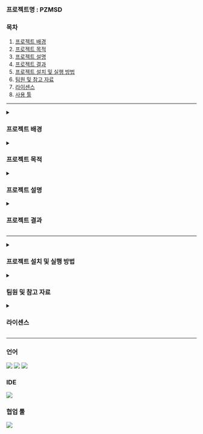 <h3>프로젝트명 : PZMSD</h3>

<h3>목차</h3>

1. [프로젝트 배경](#-프로젝트-배경)
2. [프로젝트 목적](#-프로젝트-목적)
3. [프로젝트 설명](#-프로젝트-설명)
4. [프로젝트 결과](#-프로젝트-결과)
5. [프로젝트 설치 및 실행 방법](#-프로젝트-설치-및-실행-방법)
6. [팀원 및 참고 자료](#-팀원-및-참고-자료)
7. [라이센스](#-라이센스)
8. [사용 툴](#-사용-툴)

---

<details>
  <summary><h3>프로젝트 배경</h3>
  </summary>
  최근 주차 공간이 부족해 불편하다는 이유로 장애인의 주차공간을 비장애인이 불법으로 사용하는 사례가 늘고있음. 이처럼 사회적 약자인 장애인을 위해 마련된 주차구역이지만, 일반인이 이를 악용하는 사례가 증가하면서 이러한 구역이 본래의 목적대로 수행되지 못하고 있음. 최근 사회적으로 늘어나는 장애인 전용 주차구역 악용 사례에 비해 단속 인력이 부족해 단속이 어려운 상황이며, 이 과정에서 시민 간 갈등과 행정 비효율성도 발생하고 있음.<br><br>
    문제를 해결하기 위해서는 장애인 주차구역에 주차된 차량의 번호판을 인식하여 장애인 차량인지 확인한 후, 이를 바탕으로 과태료를 부과하거나 신고로 이어지는 체계적인 수단이 필요할 것으로 생각됨.
</details>

<details>
  <summary><h3>프로젝트 목적</h3>
  </summary>
- 장애인 주차 구역 침범을 실시간으로 감지하여 위반한 차량을 자동으로 신고함.<br>
- 고도화된 영상 및 이미지 분석 기술을 적용하여 주차 구역 침범을 정확하게 인식하고 기록하는 시스템을 개발하는 것을 목표로 함.<br>
- 장애인의 이동권을 보호, 보장하며 장애인 주차 구역의 적법한 사용을 보장하며 깨끗하고 공정한 주차 문화를 조성하는 것을 목표로 함.
</details>

<details>
  <summary><h3>프로젝트 설명</h3>
  </summary>
  - 프로그램에서 장애인 주차구역에 있는 차를 선택하게 함.<br>
  - 그 차에 해당하는 이미지를 인공지능 모델과 연결하여 번호판 추출하게 함.<br>
  - 만약에 번호판이 등록된 장애인차량이면 장애인 차량이라는 것을 알려줌, 아니면 일반인 차량이라는 것을 알려줌
</details>

<details>
  <summary><h3>프로젝트 결과</h3>
  </summary>
  sdfsdf
</details>

---

<details>
  <summary><h3>프로젝트 설치 및 실행 방법</h3>
  </summary>
  sdfsdf
</details>

<details>
  <summary><h3>팀원 및 참고 자료</h3>
  </summary>
[![Yeonjin's GitHub stats](https://github-readme-stats.vercel.app/api?username=yeonjin0121)](https://github.com/anuraghazra/github-readme-stats)
[![Chanran's GitHub stats](https://github-readme-stats.vercel.app/api?username=isliese)](https://github.com/anuraghazra/github-readme-stats)
[![Yeonwoo's GitHub stats](https://github-readme-stats.vercel.app/api?username=yeonujirong)](https://github.com/anuraghazra/github-readme-stats)
[![MinYeong's GitHub stats](https://github-readme-stats.vercel.app/api?username=minzero31)](https://github.com/anuraghazra/github-readme-stats)
</details>

<details>
  <summary><h3>라이센스</h3>
  </summary>
ㄴㅇㄹ
</details>

---


<h3>언어</h3>
<img src="https://img.shields.io/badge/Python-3776AB?style=for-the-badge&logo=Python&logoColor=white">
<img src="https://img.shields.io/badge/Flask-000000?style=for-the-badge&logo=Flask&logoColor=white">
<img src="https://img.shields.io/badge/HTML5-E34F26?style=flat-square&logo=html5&logoColor=white"/>


<h3>IDE</h3>
<img src="https://img.shields.io/badge/Visual Studio-5C2D91?style=flat-square&logo=Visual Studio&logoColor=white"/>

<h3>협업 툴</h3>
<img src="https://img.shields.io/badge/Git-F05032?style=flat-square&logo=git&logoColor=white"/>



